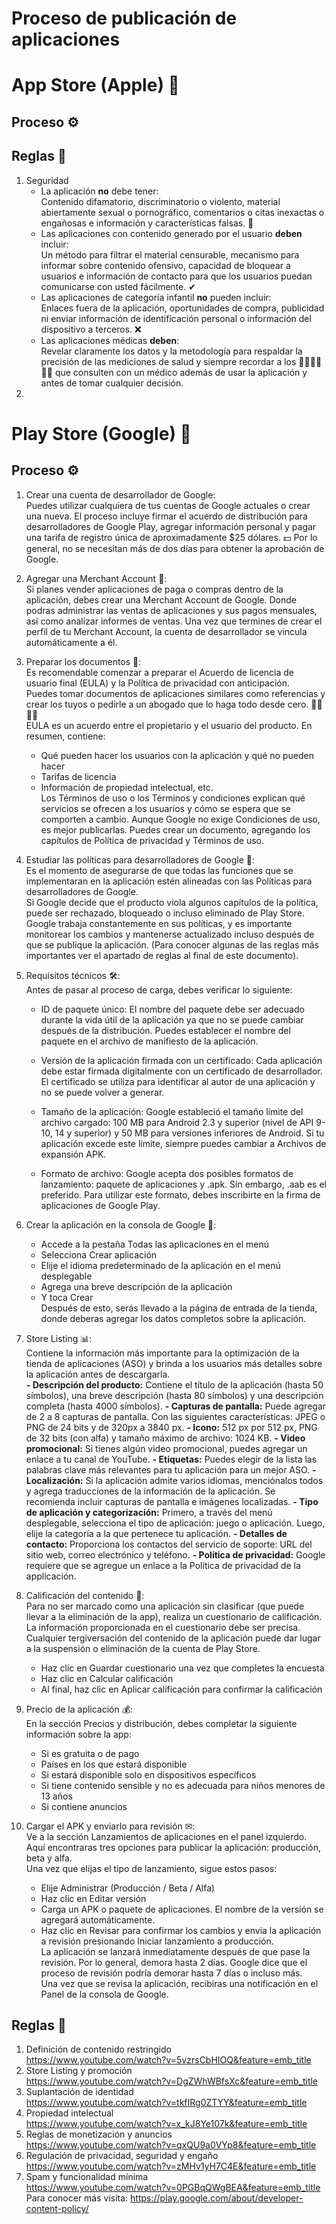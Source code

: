 # Proceso de publicación de aplicaciones

# App Store (Apple) 🍎
## Proceso ⚙

## Reglas 📐
1. Seguridad
    - La aplicación **no** debe tener:  
    Contenido difamatorio, discriminatorio o violento, material abiertamente sexual o pornográfico, comentarios o citas inexactas o engañosas e información y características falsas. 🚫
    - Las aplicaciones con contenido generado por el usuario **deben** incluir:  
    Un método para filtrar el material censurable, mecanismo para informar sobre contenido ofensivo, capacidad de bloquear a usuarios e información de contacto para que los usuarios puedan comunicarse con usted fácilmente. ✔
    - Las aplicaciones de categoría infantil **no** pueden incluir:  
    Enlaces fuera de la aplicación, oportunidades de compra, publicidad ni enviar información de identificación personal o información del dispositivo a terceros. ❌
    -  Las aplicaciones médicas **deben**:  
    Revelar claramente los datos y la metodología para respaldar la precisión de las mediciones de salud y siempre recordar a los 👩‍💼🙎‍♂️👨‍💼 que consulten con un médico además de usar la aplicación y antes de tomar cualquier decisión.
2. 

# Play Store (Google) 🤖
## Proceso ⚙
1. Crear una cuenta de desarrollador de Google:  
    Puedes utilizar cualquiera de tus cuentas de Google actuales o crear una nueva. 
    El proceso incluye firmar el acuerdo de distribución para desarrolladores de Google Play, agregar información personal y pagar una tarifa de registro única de aproximadamente $25 dólares. 💵 
    Por lo general, no se necesitan más de dos días para obtener la aprobación de Google. 
2. Agregar una Merchant Account 🛒:  
    Si planes vender aplicaciones de paga o compras dentro de la aplicación, debes crear una Merchant Account de Google. Donde podras administrar las ventas de aplicaciones y sus pagos mensuales, así como analizar informes de ventas.
    Una vez que termines de crear el perfil de tu Merchant Account, la cuenta de desarrollador se vincula automáticamente a él. 
3. Preparar los documentos 📄:  
    Es recomendable comenzar a preparar el Acuerdo de licencia de usuario final (EULA) y la Política de privacidad con anticipación.  
    Puedes tomar documentos de aplicaciones similares como referencias y crear los tuyos o pedirle a un abogado que lo haga todo desde cero. 👩‍💼👨‍💼  
    EULA es un acuerdo entre el propietario y el usuario del producto. En resumen, contiene: 
    - Qué pueden hacer los usuarios con la aplicación y qué no pueden hacer
    - Tarifas de licencia
    - Información de propiedad intelectual, etc.  
    Los Términos de uso o los Términos y condiciones explican qué servicios se ofrecen a los usuarios y cómo se espera que se comporten a cambio. Aunque Google no exige Condiciones de uso, es mejor publicarlas. Puedes crear un documento, agregando los capítulos de Política de privacidad y Términos de uso.
4. Estudiar las políticas para desarrolladores de Google 🧐:  
    Es el momento de asegurarse de que todas las funciones que se implementaran en la aplicación estén alineadas con las Políticas para desarrolladores de Google.  
    Si Google decide que el producto viola algunos capítulos de la política, puede ser rechazado, bloqueado o incluso eliminado de Play Store.  
    Google trabaja constantemente en sus políticas, y es importante monitorear los cambios y mantenerse actualizado incluso después de que se publique la aplicación. (Para conocer algunas de las reglas más importantes ver el apartado de reglas al final de este documento).
5. Requisitos técnicos 🛠:  
    Antes de pasar al proceso de carga, debes verificar lo siguiente:

    - ID de paquete único:
    El nombre del paquete debe ser adecuado durante la vida útil de la aplicación ya que no se puede cambiar después de la distribución. Puedes establecer el nombre del paquete en el archivo de manifiesto de la aplicación. 

    - Versión de la aplicación firmada con un certificado:
    Cada aplicación debe estar firmada digitalmente con un certificado de desarrollador. El certificado se utiliza para identificar al autor de una aplicación y no se puede volver a generar.

    - Tamaño de la aplicación:
    Google estableció el tamaño límite del archivo cargado: 100 MB para Android 2.3 y superior (nivel de API 9-10, 14 y superior) y 50 MB para versiones inferiores de Android.
    Si tu aplicación excede este límite, siempre puedes cambiar a Archivos de expansión APK. 

    - Formato de archivo:
    Google acepta dos posibles formatos de lanzamiento: paquete de aplicaciones y .apk. Sin embargo, .aab es el preferido. Para utilizar este formato, debes inscribirte en la firma de aplicaciones de Google Play.
6. Crear la aplicación en la consola de Google 🔮:
    - Accede a la pestaña Todas las aplicaciones en el menú
    - Selecciona Crear aplicación
    - Elije el idioma predeterminado de la aplicación en el menú desplegable
    - Agrega una breve descripción de la aplicación
    - Y toca Crear  
    Después de esto, serás llevado a la página de entrada de la tienda, donde deberas agregar los datos completos sobre la aplicación.
7. Store Listing 📊:  
    Contiene la información más importante para la optimización de la tienda de aplicaciones (ASO) y brinda a los usuarios más detalles sobre la aplicación antes de descargarla.  
    **- Descripción del producto:** Contiene el título de la aplicación (hasta 50 símbolos), una breve descripción (hasta 80 símbolos) y una descripción completa (hasta 4000 símbolos).
    **- Capturas de pantalla:** Puede agregar de 2 a 8 capturas de pantalla. Con las siguientes características: JPEG o PNG de 24 bits y de 320px a 3840 px.
    **- Icono:** 512 px por 512 px, PNG de 32 bits (con alfa) y tamaño máximo de archivo: 1024 KB.
    **- Video promocional:** Si tienes algún video promocional, puedes agregar un enlace a tu canal de YouTube.
    **- Etiquetas:** Puedes elegir de la lista las palabras clave más relevantes para tu aplicación para un mejor ASO.
    **- Localización:** Si la aplicación admite varios idiomas, menciónalos todos y agrega traducciones de la información de la aplicación. Se recomienda incluir capturas de pantalla e imágenes localizadas. 
    **- Tipo de aplicación y categorización:** Primero, a través del menú desplegable, selecciona el tipo de aplicación: juego o aplicación. Luego, elije la categoría a la que pertenece tu aplicación.
    **- Detalles de contacto:** Proporciona los contactos del servicio de soporte: URL del sitio web, correo electrónico y teléfono.
    **- Política de privacidad:** Google requiere que se agregue un enlace a la Política de privacidad de la applicación.
8. Calificación del contenido 💯:  
    Para no ser marcado como una aplicación sin clasificar (que puede llevar a la eliminación de la app), realiza un cuestionario de calificación.  
    La información proporcionada en el cuestionario debe ser precisa. Cualquier tergiversación del contenido de la aplicación puede dar lugar a la suspensión o eliminación de la cuenta de Play Store.
    - Haz clic en Guardar cuestionario una vez que completes la encuesta
    - Haz clic en Calcular calificación
    - Al final, haz clic en Aplicar calificación para confirmar la calificación
9. Precio de la aplicación 💰:  
    En la sección Precios y distribución, debes completar la siguiente información sobre la app:
    - Si es gratuita o de pago
    - Países en los que estará disponible
    - Si estará disponible solo en dispositivos específicos
    - Si tiene contenido sensible y no es adecuada para niños menores de 13 años
    - Si contiene anuncios
10. Cargar el APK y enviarlo para revisión ✉:  
    Ve a la sección Lanzamientos de aplicaciones en el panel izquierdo. Aquí encontraras tres opciones para publicar la aplicación: producción, beta y alfa.  
    Una vez que elijas el tipo de lanzamiento, sigue estos pasos:
    - Elije Administrar (Producción / Beta / Alfa)
    - Haz clic en Editar versión
    - Carga un APK o paquete de aplicaciones. El nombre de la versión se agregará automáticamente.
    - Haz clic en Revisar para confirmar los cambios y envia la aplicación a revisión presionando Iniciar lanzamiento a producción.  
    La aplicación se lanzará inmediatamente después de que pase la revisión. Por lo general, demora hasta 2 días. Google dice que el proceso de revisión podría demorar hasta 7 días o incluso más.  
    Una vez que se revisa la aplicación, recibiras una notificación en el Panel de la consola de Google. 

## Reglas 📏
1. Definición de contenido restringido  
    https://www.youtube.com/watch?v=5vzrsCbHIOQ&feature=emb_title
2. Store Listing y promoción  
    https://www.youtube.com/watch?v=DgZWhWBfsXc&feature=emb_title
3. Suplantación de identidad  
    https://www.youtube.com/watch?v=tkfIRg0ZTYY&feature=emb_title
4. Propiedad intelectual  
    https://www.youtube.com/watch?v=x_kJ8Ye107k&feature=emb_title
5. Reglas de monetización y anuncios  
    https://www.youtube.com/watch?v=qxQU9a0VYp8&feature=emb_title
6. Regulación de privacidad, seguridad y engaño  
    https://www.youtube.com/watch?v=zMHv1yH7C4E&feature=emb_title
7. Spam y funcionalidad mínima  
    https://www.youtube.com/watch?v=0PGBqQWgBEA&feature=emb_title  
Para conocer más visita: https://play.google.com/about/developer-content-policy/